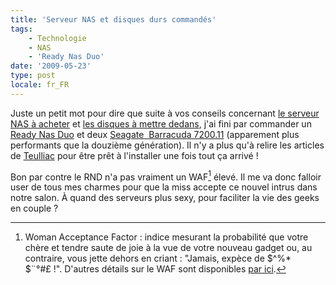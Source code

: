 ```yaml
---
title: 'Serveur NAS et disques durs commandés'
tags:
    - Technologie
    - NAS
    - 'Ready Nas Duo'
date: '2009-05-23'
type: post
locale: fr_FR
---
```


Juste un petit mot pour dire que suite à vos conseils concernant [le serveur NAS à acheter](/2009/02/quel-serveur-nas-pour-la-maison/) et [les disques à mettre dedans](/2009/04/quel-disque-choisir/), j'ai fini par commander un [Ready Nas Duo](http://www.ldlc.com/fiche/PB00077547.html) et deux [Seagate  Barracuda 7200.11](http://www.ldlc.com/fiche/PB00082857.html) (apparement plus performants que la douzième génération). Il n'y a plus qu'à relire les articles de [Teulliac](http://www.teulliac.com/search/ReadyNas) pour être prêt à l'installer une fois tout ça arrivé&nbsp;!

Bon par contre le RND n'a pas vraiment un WAF[^waf] élevé. Il me va donc falloir user de tous mes charmes pour que la miss accepte ce nouvel intrus dans notre salon. À quand des serveurs plus sexy, pour faciliter la vie des geeks en couple&nbsp;?

[^waf]: Woman Acceptance Factor : indice mesurant la probabilité que votre chère et tendre saute de joie à la vue de votre nouveau gadget ou, au contraire, vous jette dehors en criant&nbsp;: "Jamais, expèce de $^%\* $¨°#£&nbsp;!". D'autres détails sur le WAF sont disponibles [par ici](http://www.lesgeeks.net/article-engeeklopedie/waf.html).</span>
